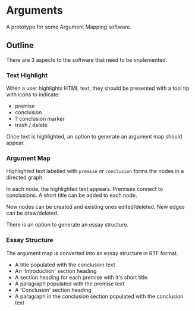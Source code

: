 # Arguments

A prototype for some Argument Mapping software.


## Outline

There are 3 aspects to the software that need to be implemented.


### Text Highlight

When a user highlights HTML text, they should be presented with a tool tip with icons to indicate:

  - premise
  - conclusion
  - ? conclusion marker
  - trash / delete

Once text is highlighted, an option to generate an argument map should appear.


### Argument Map

Highlighted text labelled with `premise` or `conclusion` forms the nodes in a directed graph.

In each node, the highlighted text appears.  Premises connect to conclusions.  A short title can be added to each node.

New nodes can be created and existing ones edited/deleted.  New edges can be draw/deleted.

There is an option to generate an essay structure.


### Essay Structure

The argument map is converted into an essay structure in RTF format.

  - A title populated with the conclusion text
  - An 'Introduction' section heading
  - A section heading for each premise with it's short title
  - A paragraph populated with the premise text
  - A 'Conclusion' section heading
  - A paragraph in the conclusion section populated with the conclusion text